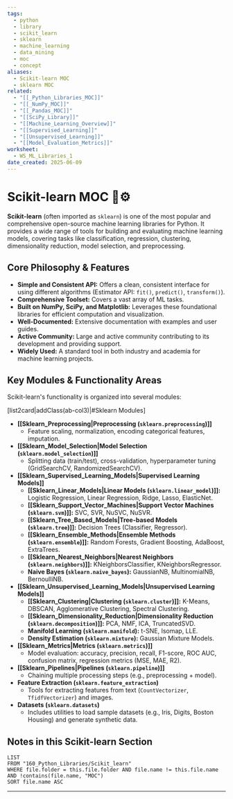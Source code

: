 ```yaml
---
tags:
  - python
  - library
  - scikit_learn
  - sklearn
  - machine_learning
  - data_mining
  - moc
  - concept
aliases:
  - Scikit-learn MOC
  - sklearn MOC
related:
  - "[[_Python_Libraries_MOC]]"
  - "[[_NumPy_MOC]]"
  - "[[_Pandas_MOC]]"
  - "[[SciPy_Library]]"
  - "[[Machine_Learning_Overview]]"
  - "[[Supervised_Learning]]"
  - "[[Unsupervised_Learning]]"
  - "[[Model_Evaluation_Metrics]]"
worksheet:
  - WS_ML_Libraries_1
date_created: 2025-06-09
---
```

# Scikit-learn MOC 🤖⚙️

**Scikit-learn** (often imported as `sklearn`) is one of the most popular and comprehensive open-source machine learning libraries for Python. It provides a wide range of tools for building and evaluating machine learning models, covering tasks like classification, regression, clustering, dimensionality reduction, model selection, and preprocessing.

## Core Philosophy & Features
-   **Simple and Consistent API:** Offers a clean, consistent interface for using different algorithms (Estimator API: `fit()`, `predict()`, `transform()`).
-   **Comprehensive Toolset:** Covers a vast array of ML tasks.
-   **Built on NumPy, SciPy, and Matplotlib:** Leverages these foundational libraries for efficient computation and visualization.
-   **Well-Documented:** Extensive documentation with examples and user guides.
-   **Active Community:** Large and active community contributing to its development and providing support.
-   **Widely Used:** A standard tool in both industry and academia for machine learning projects.

## Key Modules & Functionality Areas
Scikit-learn's functionality is organized into several modules:

[list2card|addClass(ab-col3)|#Sklearn Modules]
- **[[Sklearn_Preprocessing|Preprocessing (`sklearn.preprocessing`)]]**
  - Feature scaling, normalization, encoding categorical features, imputation.
- **[[Sklearn_Model_Selection|Model Selection (`sklearn.model_selection`)]]**
  - Splitting data (train/test), cross-validation, hyperparameter tuning (GridSearchCV, RandomizedSearchCV).
- **[[Sklearn_Supervised_Learning_Models|Supervised Learning Models]]**
  - **[[Sklearn_Linear_Models|Linear Models (`sklearn.linear_model`)]]:** Logistic Regression, Linear Regression, Ridge, Lasso, ElasticNet.
  - **[[Sklearn_Support_Vector_Machines|Support Vector Machines (`sklearn.svm`)]]:** SVC, SVR, NuSVC, NuSVR.
  - **[[Sklearn_Tree_Based_Models|Tree-based Models (`sklearn.tree`)]]:** Decision Trees (Classifier, Regressor).
  - **[[Sklearn_Ensemble_Methods|Ensemble Methods (`sklearn.ensemble`)]]:** Random Forests, Gradient Boosting, AdaBoost, ExtraTrees.
  - **[[Sklearn_Nearest_Neighbors|Nearest Neighbors (`sklearn.neighbors`)]]:** KNeighborsClassifier, KNeighborsRegressor.
  - **Naive Bayes (`sklearn.naive_bayes`):** GaussianNB, MultinomialNB, BernoulliNB.
- **[[Sklearn_Unsupervised_Learning_Models|Unsupervised Learning Models]]**
  - **[[Sklearn_Clustering|Clustering (`sklearn.cluster`)]]:** K-Means, DBSCAN, Agglomerative Clustering, Spectral Clustering.
  - **[[Sklearn_Dimensionality_Reduction|Dimensionality Reduction (`sklearn.decomposition`)]]:** PCA, NMF, ICA, TruncatedSVD.
  - **Manifold Learning (`sklearn.manifold`):** t-SNE, Isomap, LLE.
  - **Density Estimation (`sklearn.mixture`):** Gaussian Mixture Models.
- **[[Sklearn_Metrics|Metrics (`sklearn.metrics`)]]**
  - Model evaluation: accuracy, precision, recall, F1-score, ROC AUC, confusion matrix, regression metrics (MSE, MAE, R2).
- **[[Sklearn_Pipelines|Pipelines (`sklearn.pipeline`)]]**
  - Chaining multiple processing steps (e.g., preprocessing + model).
- **Feature Extraction (`sklearn.feature_extraction`)**
  - Tools for extracting features from text (`CountVectorizer`, `TfidfVectorizer`) and images.
- **Datasets (`sklearn.datasets`)**
  - Includes utilities to load sample datasets (e.g., Iris, Digits, Boston Housing) and generate synthetic data.

## Notes in this Scikit-learn Section
```dataview
LIST
FROM "160_Python_Libraries/Scikit_learn"
WHERE file.folder = this.file.folder AND file.name != this.file.name AND !contains(file.name, "MOC")
SORT file.name ASC
```

---